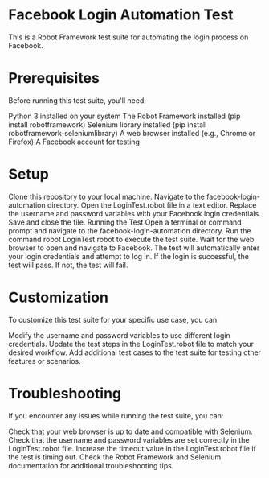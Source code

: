 # Facebook Login Automation Test

This is a Robot Framework test suite for automating the login process on Facebook.

# Prerequisites

Before running this test suite, you'll need:

Python 3 installed on your system
The Robot Framework installed (pip install robotframework)
Selenium library installed (pip install robotframework-seleniumlibrary)
A web browser installed (e.g., Chrome or Firefox)
A Facebook account for testing

#  Setup

Clone this repository to your local machine.
Navigate to the facebook-login-automation directory.
Open the LoginTest.robot file in a text editor.
Replace the username and password variables with your Facebook login credentials.
Save and close the file.
Running the Test
Open a terminal or command prompt and navigate to the facebook-login-automation directory.
Run the command robot LoginTest.robot to execute the test suite.
Wait for the web browser to open and navigate to Facebook.
The test will automatically enter your login credentials and attempt to log in.
If the login is successful, the test will pass. If not, the test will fail.

# Customization

To customize this test suite for your specific use case, you can:

Modify the username and password variables to use different login credentials.
Update the test steps in the LoginTest.robot file to match your desired workflow.
Add additional test cases to the test suite for testing other features or scenarios.

# Troubleshooting

If you encounter any issues while running the test suite, you can:

Check that your web browser is up to date and compatible with Selenium.
Check that the username and password variables are set correctly in the LoginTest.robot file.
Increase the timeout value in the LoginTest.robot file if the test is timing out.
Check the Robot Framework and Selenium documentation for additional troubleshooting tips.
